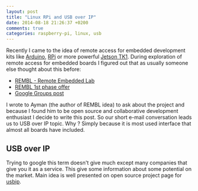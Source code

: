 ```yaml
---
layout: post
title: "Linux RPi and USB over IP"
date: 2014-08-18 21:26:37 +0200
comments: true
categories: raspberry-pi, linux, usb
---
```


Recently I came to the idea of remote access for embedded development kits like
[Arduino](http://www.arduino.cc/), [RPi](http://www.raspberrypi.org/) or more
powerful [Jetson TK1](https://developer.nvidia.com/jetson-tk1). During
exploration of remote access for embedded boards I figured out that as usually
someone else thought about this before:

* [REMBL - Remote Embedded Lab](https://www.youtube.com/watch?v=F6ZUVKnr-Qk)
* [REMBL 1st phase offer](https://www.youtube.com/watch?v=0SHeJgbC0FQ)
* [Google Groups post](https://groups.google.com/forum/#!topic/omapdiscuss/YF9024BwR_0)

I wrote to Ayman (the author of REMBL idea) to ask about the project and
because I found him to be open source and collaborative development enthusiast I decide
to write this post. So our short e-mail conversation leads us to USB over IP topic.
Why ? Simply because it is most used interface that almost all boards have included.

## USB over IP

Trying to google this term doesn't give much except many companies that give
you it as a service. This give some information about some potential on the
market. Main idea is well presented on open source project page for [usbip](http://usbip.sourceforge.net/).
